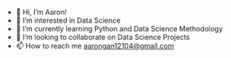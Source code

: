 - 👋 Hi, I’m Aaron!
- 👀 I’m interested in Data Science
- 🌱 I’m currently learning Python and Data Science Methodology
- 💞️ I’m looking to collaborate on Data Science Projects
- 📫 How to reach me aarongan12104@gmail.com

<!---
aarongan4/aarongan4 is a ✨ special ✨ repository because its `README.md` (this file) appears on your GitHub profile.
You can click the Preview link to take a look at your changes.
--->
